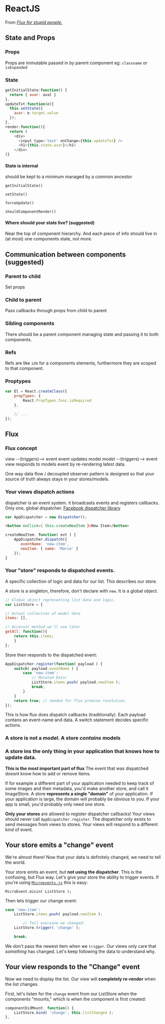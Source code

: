 # ReactJS

From [*Flux for stupid people.*](http://blog.andrewray.me/flux-for-stupid-people/)

## State and Props

### Props
Props are immutable
passed in by parent component
  eg: `classname` or `isExpanded`


### State

```javascript
getInitialState:function() {
  return { avar: aval }
},
updateTxt:function(e){
  this.setState({
    avar: e.target.value
  });
},
render:function(){
  return (
    <div>
      <input type='text' onChange={this.updateTxt} />
      <h1>{this.state.avar}</h1>
    </div>
)}
```

#### State is internal
should be kept to a minimum
managed by a common ancestor

`getInitialState()`

`setState()`

`forceUpdate()`

`shouldComponentRender()`


#### Where should your state live? (suggested)
Near the top of component hierarchy.
And each piece of info should live in (at most) one components state, not more.

## Communication between components (suggested)
### Parent to child
Set props

### Child to parent
Pass callbacks through props from child to parent

### Sibling components
There should be a parent component managing state and passing it to both components.

### Refs
Refs are like `id`s for a components elements, furthermore they are scoped to that component.

### Proptypes

```javascript
var El = React.createClass({
    propTypes: {
        React.PropTypes.func.isRequired
    },

    // ...
});
```


## Flux
### Flux concept
view --(triggers)--> event
event updates model
model --(triggers)--> event
view responds to models event by re-rendering latest data.

One way data flow / decoupled observer pattern is designed so that your source of truth always stays in your stores/models.


### Your views dispatch actions

dispatcher is an event system.
it broadcasts events and registers callbacks.
Only one, global dispatcher. [Facebook dispatcher library](https://github.com/facebook/flux/blob/master/src/Dispatcher.js)

```javascript
var AppDispatcher = new Dispatcher();
```

```html
<button onClick={ this.createNewItem }>New Item</button>
```

```javascript
createNewItem: function( evt ) {
    AppDispatcher.dispatch({
	   eventName: 'new-item',
	   newItem: { name: 'Marco' }
    });
}
```

### Your "store" responds to dispatched events.
A specific collection of logic and data for our list.
This describes our store.

A store is a singleton, therefore, don't declare with `new`.
It is a global object.

```javascript
// Global object representing list data and logic.
var ListStore = {

// Actual collection of model data
items: [],

// Accessor method we'll use later
getAll: function(){
    return this.items;
	}
};
```

Store then responds to the dispatched event:

```javascript
AppDispatcher.register(function( payload ) {
    switch( payload.eventName ) {
	    case 'new-item':
		    // Mutated Data!
			ListStore.items.push( payload.newItem );
			break;
		}
	}
	return true; // needed for flux promise resolution.
});
```


This is how flux does dispatch callbacks (traditionally).  Each payload contans an event-name and data. A switch statement decides specific actions.

### A store is not a model. A store *contains* models
### A store ins the only thing in your application that knows how to update data.
**This is the most important part of flux** The event that was dispatched doesnt know how to add or remove items.

If for example a different part of your application needed to keep track of some images and their metadata, you'd make another store, and call it ImageStore. A store **represents a single "domain"** of your application. If your application is large, the domain will probably be obvious to you. If your app is small, you'd probably only need one store.

**Only your stores** are allowed to register dispatcher callbacks! Your views should never call `AppDispatcher.register`. The dispatcher only exists to send messages from views to stores. Your views will respond to a different kind of event.

## Your store emits a "change" event
We're almost there! Now that your data is definitely changed, we need to tell the world.

Your store emits an event, but **not using the dispatcher**. This is the confusing, but Flux way. Let's give your store the ability to trigger events. If you're using [`Microevents.js`](http://notes.jetienne.com/2011/03/22/microeventjs.html) this is easy:

`MicroEvent.mixin( ListStore );`

Then lets trigger our change event:
```javascript
case 'new-item':
    ListStore.items.push( payload.newItem );

        // Tell everyone we changed:
	ListStore.trigger( 'change' );

    break;
```

We don't pass the newest item when we `trigger`. Our views only care that *something* has changed. Let's keep following the data to understand why.

## Your view responds to the "Change" event
Now we need to display the list. Our view will **completely re-render** when the list changes.

First, let's listen for the `change` event from our ListStore when the components "mounts," which is when the component is first created:

```javascript
componentDidMount: function() {
    ListStore.bind( 'change', this.listChanged );
},
```

